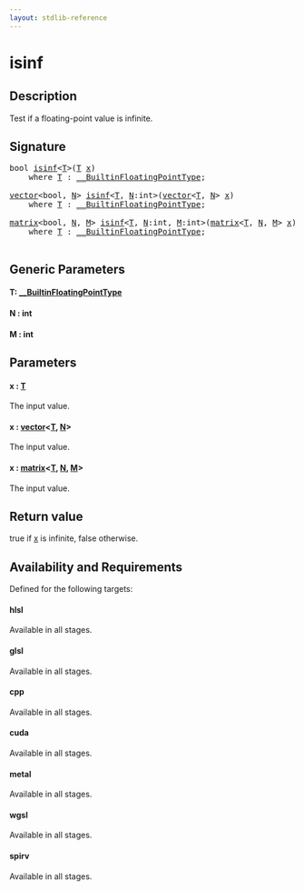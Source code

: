 ```yaml
---
layout: stdlib-reference
---
```


# isinf

## Description

Test if a floating-point value is infinite.



## Signature 

<pre>
<span class="code_keyword">bool</span> <a href="isinf.html">isinf</a>&lt;<a href="isinf.html#typeparam-T" class="code_type">T</a>&gt;(<a href="isinf.html#typeparam-T" class="code_type">T</a> <a href="isinf.html#decl-x" class="code_param">x</a>)
    <span class='code_keyword'>where</span> <a href="isinf.html#typeparam-T" class="code_type">T</a> : <a href="../interfaces/0_builtinfloatingpointtype-029hm/index.html" class="code_type">__BuiltinFloatingPointType</a>;

<a href="../types/vector/index.html" class="code_type">vector</a>&lt;<span class="code_keyword">bool</span>, <a href="isinf.html#decl-N" class="code_var">N</a>&gt; <a href="isinf.html">isinf</a>&lt;<a href="isinf.html#typeparam-T" class="code_type">T</a>, <a href="isinf.html#decl-N" class="code_var">N</a>:<span class="code_keyword">int</span>&gt;(<a href="../types/vector/index.html" class="code_type">vector</a>&lt;<a href="isinf.html#typeparam-T" class="code_type">T</a>, <a href="isinf.html#decl-N" class="code_var">N</a>&gt; <a href="isinf.html#decl-x" class="code_param">x</a>)
    <span class='code_keyword'>where</span> <a href="isinf.html#typeparam-T" class="code_type">T</a> : <a href="../interfaces/0_builtinfloatingpointtype-029hm/index.html" class="code_type">__BuiltinFloatingPointType</a>;

<a href="../types/matrix/index.html" class="code_type">matrix</a>&lt;<span class="code_keyword">bool</span>, <a href="isinf.html#decl-N" class="code_var">N</a>, <a href="isinf.html#decl-M" class="code_var">M</a>&gt; <a href="isinf.html">isinf</a>&lt;<a href="isinf.html#typeparam-T" class="code_type">T</a>, <a href="isinf.html#decl-N" class="code_var">N</a>:<span class="code_keyword">int</span>, <a href="isinf.html#decl-M" class="code_var">M</a>:<span class="code_keyword">int</span>&gt;(<a href="../types/matrix/index.html" class="code_type">matrix</a>&lt;<a href="isinf.html#typeparam-T" class="code_type">T</a>, <a href="isinf.html#decl-N" class="code_var">N</a>, <a href="isinf.html#decl-M" class="code_var">M</a>&gt; <a href="isinf.html#decl-x" class="code_param">x</a>)
    <span class='code_keyword'>where</span> <a href="isinf.html#typeparam-T" class="code_type">T</a> : <a href="../interfaces/0_builtinfloatingpointtype-029hm/index.html" class="code_type">__BuiltinFloatingPointType</a>;

</pre>

## Generic Parameters

####  <a id="typeparam-T"></a>T: [\_\_BuiltinFloatingPointType](../interfaces/0_builtinfloatingpointtype-029hm/index)
####  <a id="decl-N"></a>N  : int
####  <a id="decl-M"></a>M  : int

## Parameters

####  <a id="decl-x"></a>x  : [T](isinf#typeparam-T)
The input value.

####  <a id="decl-x"></a>x  : [vector](../types/vector/index)\<[T](../types/vector/index#typeparam-T), [N](../types/vector/index#decl-N)\>
The input value.

####  <a id="decl-x"></a>x  : [matrix](../types/matrix/index)\<[T](../types/matrix/t-0), [N](../types/matrix/index#decl-N), [M](../types/matrix/index#decl-M)\>
The input value.


## Return value
<span class='code'>true</span> if <span class='code'><a href="isinf.html#decl-x" class="code_param">x</a></span> is infinite, <span class='code'>false</span> otherwise.


## Availability and Requirements

Defined for the following targets:

#### hlsl
Available in all stages.

#### glsl
Available in all stages.

#### cpp
Available in all stages.

#### cuda
Available in all stages.

#### metal
Available in all stages.

#### wgsl
Available in all stages.

#### spirv
Available in all stages.



